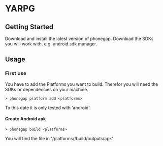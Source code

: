 # YARPG

## Getting Started

Download and install the latest version of phonegap. Download the SDKs you will work with, e.g. android sdk manager.

## Usage

### First use
You have to add the Platforms you want to build. Therefor you will need the SDKs or dependencies on your machine.

	> phonegap platform add <platforms>

To this date it is only tested with 'android'.

#### Create Android apk

    > phonegap build <platforms>
    
You will find the file in '<Projectpath>/platforms/<platforms>/build/outputs/apk'
